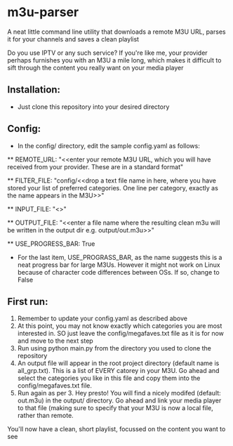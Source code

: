 # m3u-parser
A neat little command line utility that downloads a remote M3U URL, parses it for your channels and saves a clean playlist

Do you use IPTV or any such service? If you're like me, your provider perhaps furnishes you with an M3U a mile long, which makes it difficult to sift through the content you really want on your media player

## Installation:
 * Just clone this repository into your desired directory

## Config:
 * In the config/ directory, edit the sample config.yaml as follows:

 ** REMOTE_URL:
      "<<enter your remote M3U URL, which you will have received from your provider. These are in a standard format"
 
 ** FILTER_FILE:
      "config/<<drop a text file name in here, where you have stored your list of preferred categories. One line per category, exactly as the name appears in the M3U>>"

 ** INPUT_FILE:
      "<<enter a file name the script will use e.g. raw.m3u>>"
      
 ** OUTPUT_FILE:
      "<<enter a file name where the resulting clean m3u will be written in the output dir e.g. output/out.m3u>>"
      
 ** USE_PROGRESS_BAR:
      True
 
 * For the last item, USE_PROGRASS_BAR, as the name suggests this is a neat progress bar for large M3Us. However it might not work on Linux because of character code differences between OSs. If so, change to False

## First run:
 1. Remember to update your config.yaml as described above
 2. At this point, you may not know exactly which categories you are most interested in. SO just leave the config/megafaves.txt file as it is for now and move to the next step 
 3. Run using python main.py from the directory you used to clone the repository
 4. An output file will appear in the root project directory (default name is all_grp.txt). This is a list of EVERY catorey in your M3U. Go ahead and select the categories you like in this file and copy them into the config/megafaves.txt file. 
 5. Run again as per 3. Hey presto! You will find a nicely modifed (default: out.m3u) in the output/ directory. Go ahead and link your media player to that file (making sure to specify that your M3U is now a local file, rather than remote.
 
You'll now have a clean, short playlist, focussed on the content you want to see

